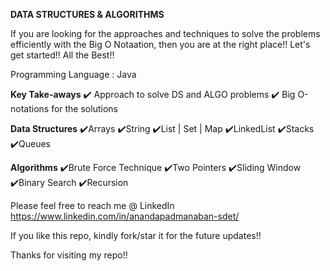 **DATA STRUCTURES & ALGORITHMS**

If you are looking for the approaches and techniques to solve the problems efficiently with the Big O Notaation, then you are at the right place!!
Let's get started!! All the Best!! 

Programming Language : Java

**Key Take-aways**
✔️ Approach to solve DS and ALGO problems
✔️ Big O-notations for the solutions

**Data Structures**
✔️Arrays
✔️String
✔️List | Set | Map
✔️LinkedList
✔️Stacks
✔️Queues

**Algorithms**
✔️Brute Force Technique
✔️Two Pointers
✔️Sliding Window
✔️Binary Search
✔️Recursion

Please feel free to reach me @ LinkedIn  https://www.linkedin.com/in/anandapadmanaban-sdet/

If you like this repo, kindly fork/star it for the future updates!!

Thanks for visiting my repo!!
